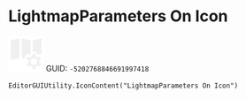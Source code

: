 # LightmapParameters On Icon
![](/img/LightmapParameters%20On%20Icon.png)
GUID: `-5202768846691997418`
```
EditorGUIUtility.IconContent("LightmapParameters On Icon")
```
